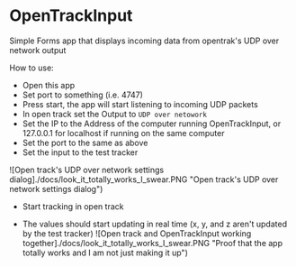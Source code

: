 # OpenTrackInput
Simple Forms app that displays incoming data from opentrak's UDP over network output

How to use:
- Open this app
- Set port to something (i.e. 4747)
- Press start, the app will start listening to incoming UDP packets
- In open track set the Output to `UDP over netowork`
- Set the IP to the Address of the computer running OpenTrackInput, or 127.0.0.1 for localhost if running on the same computer
- Set the port to the same as above
- Set the input to the test tracker

![Open track's UDP over network settings dialog]./docs/look_it_totally_works_I_swear.PNG "Open track's UDP over network settings dialog")

- Start tracking in open track

- The values should start updating in real time (x, y, and z aren't updated by the test tracker)
![Open track and OpenTrackInput working together]./docs/look_it_totally_works_I_swear.PNG "Proof that the app totally works and I am not just making it up")